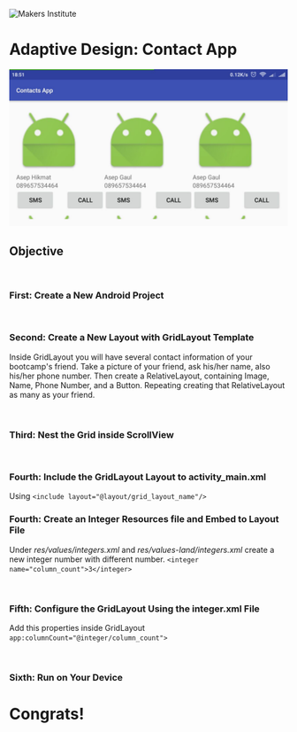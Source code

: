 ![Makers Institute](../images/logo-makersinstitute.png)

# Adaptive Design: Contact App

![Contact App](../images/w2d3%20-%201.jpg)

## Objective

</br>

### First: Create a New Android Project

</br>

### Second: Create a New Layout with GridLayout Template
Inside GridLayout you will have several contact information of your bootcamp's friend. Take a picture of your friend, ask his/her name, also his/her phone number. Then create a RelativeLayout, containing Image, Name, Phone Number, and a Button. Repeating creating that RelativeLayout  as many as your friend.

</br>

### Third: Nest the Grid inside ScrollView

</br>

### Fourth: Include the GridLayout Layout to activity_main.xml
Using `<include layout="@layout/grid_layout_name"/>`

### Fourth: Create an Integer Resources file and Embed to Layout File
Under *res/values/integers.xml* and *res/values-land/integers.xml* create a new integer number with different number. `<integer name="column_count">3</integer>`

</br>

### Fifth: Configure the GridLayout Using the integer.xml File
Add this properties inside GridLayout `app:columnCount="@integer/column_count">`

</br>

### Sixth: Run on Your Device


# Congrats!
